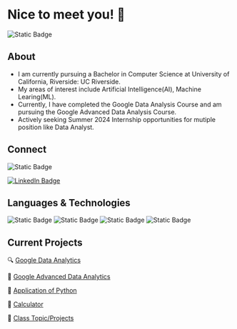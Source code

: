 # Nice to meet you! 👋

![Static Badge](https://img.shields.io/badge/Undergrad-UCR-blue?style=for-the-badge)


## About
- I am currently pursuing a Bachelor in Computer Science at University of California, Riverside: UC Riverside.
- My areas of interest include Artificial Intelligence(AI), Machine Learing(ML).
- Currently, I have completed the Google Data Analysis Course and am pursuing the Google Advanced Data Analysis Course.
- Actively seeking Summer 2024 Internship opportunities for mutiple position like Data Analyst.


## Connect

![Static Badge](https://img.shields.io/badge/Linkedln-%230077B5?style=for-the-badge&logo=linkedin&logoColor=%230A66C2&labelColor=lightgrey&link=www.linkedin.com%2Fin%2Fxiyuan-wu)


<a href="https://www.linkedin.com">
  <img alt="LinkedIn Badge" src="https://img.shields.io/badge/Linkedln-%230077B5?style=for-the-badge&logo=linkedin&logoColor=%230A66C2&labelColor=lightgrey">
</a>





## Languages & Technologies


![Static Badge](https://img.shields.io/badge/Python-%233776AB?style=for-the-badge&logo=python&labelColor=lightgrey)
![Static Badge](https://img.shields.io/badge/C%2B%2B-purple?style=for-the-badge&logo=c%2B%2B&labelColor=lightgrey)
![Static Badge](https://img.shields.io/badge/SQL-orange?style=for-the-badge&logo=sqlite&logoColor=%23003B57&labelColor=lightgrey)
![Static Badge](https://img.shields.io/badge/R-darkblue?style=for-the-badge&logo=R&logoColor=%23276DC3&labelColor=lightgrey)








## Current Projects

🔍 [Google Data Analytics](https://github.com/XiyuanWu/Google_Data_Analytics)

🤖 [Google Advanced Data Analytics](https://github.com/XiyuanWu/Google_Advanced_Data_Analytics)

📡 [Application of Python](https://github.com/XiyuanWu/Application_of_Python)

🔢 [Calculator](https://github.com/XiyuanWu/Simple_projects)

📖 [Class Topic/Projects](https://github.com/XiyuanWu/Class_Topic-Projects)


